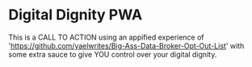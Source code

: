 # Digital Dignity PWA
This is a CALL TO ACTION using an appified experience of 'https://github.com/yaelwrites/Big-Ass-Data-Broker-Opt-Out-List' with some extra sauce to give YOU control over your digital dignity.
